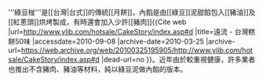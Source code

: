 '''綠豆椪'''是[[台灣|台式]]的傳統[[月餅]]，內餡是由[[綠豆]]泥甜餡包入[[豬油]]及[[紅蔥頭]]烘烤製成，有時還會加入少許[[豬肉]]<ref>{{Cite web |url=http://www.ylib.com/hotsale/CakeStory/index.asp#d |title=遠流 - 台灣糕餅50味 |accessdate=2010-09-08 |archive-date=2010-03-25 |archive-url=https://web.archive.org/web/20100325195905/http://www.ylib.com/hotsale/CakeStory/index.asp#d |dead-url=no }}</ref>。近年由於較重視健康，許多業者也推出不含豬肉、豬油等材料，純以綠豆泥做內餡的版本。

